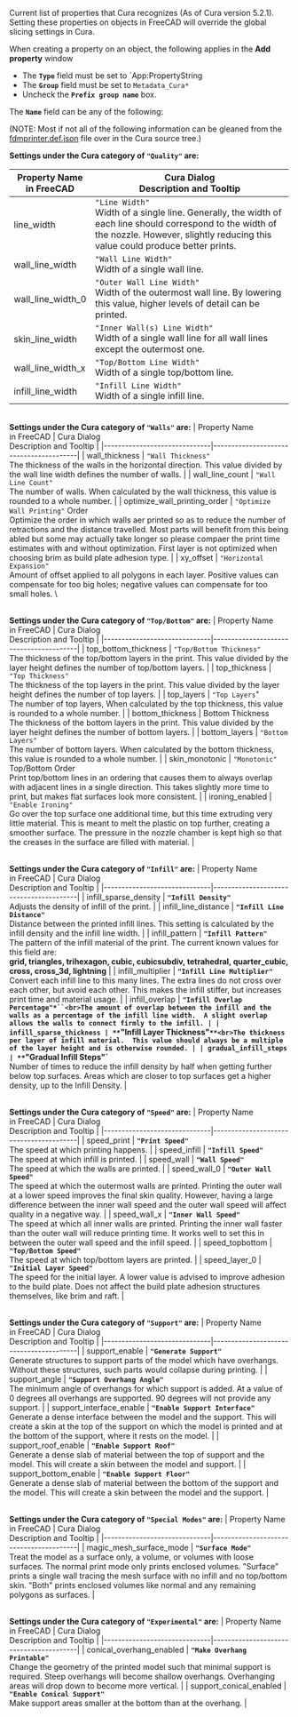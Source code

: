
Current list of properties that Cura recognizes (As of Cura version 5.2.1).  Setting these properties on objects in FreeCAD will override the global slicing settings in Cura.

When creating a property on an object, the following applies in the **Add property** window
* The **`Type`** field must be set to `App:PropertyString
* The **`Group`** field must be set to `Metadata_Cura*`
* Uncheck the **`Prefix group name`** box.
 

The **`Name`** field can be any of the following:

(NOTE: Most if not all of the following information can be gleaned from the [fdmprinter.def.json](https://github.com/Ultimaker/Cura/blob/main/resources/definitions/fdmprinter.def.json) file over in the Cura source tree.)

<b>Settings under the Cura category of **`"Quality"`** are:</b>

| Property Name<br> in FreeCAD | Cura Dialog<br>Description and Tooltip |
|------------------------------|----------------------------------------|
|line_width             | `"Line Width"`              <br> Width of a single line. Generally, the width of each line should correspond to the width of the nozzle. However, slightly reducing this value could produce better prints.|
| wall_line_width       |`"Wall Line Width"`          <br> Width of a single wall line.|
| wall_line_width_0     | `"Outer Wall Line Width"`   <br> Width of the outermost wall line. By lowering this value, higher levels of detail can be printed.|
| skin_line_width       | `"Inner Wall(s) Line Width"`<br> Width of a single wall line for all wall lines except the outermost one.|
| wall_line_width_x     | `"Top/Bottom Line Width"`   <br> Width of a single top/bottom line.
| infill_line_width     | `"Infill Line Width"`       <br> Width of a single infill line. |

<br><b>Settings under the Cura category of **`"Walls"`** are:</b>
| Property Name<br> in FreeCAD | Cura Dialog<br>Description and Tooltip |
|------------------------------|----------------------------------------|
| wall_thickness               | `"Wall Thickness"`<br>The thickness of the walls in the horizontal direction. This value divided by the wall line width defines the number of walls. |
| wall_line_count              | `"Wall Line Count"`<br>The number of walls. When calculated by the wall thickness, this value is rounded to a whole number. |
| optimize_wall_printing_order | `"Optimize Wall Printing"` Order<br>Optimize the order in which walls aer printed so as to reduce the number of retractions and the distance travelled. Most parts will benefit from this being abled but some may actually take longer so please compaer the print time estimates with and without optimization.  First layer is not optimized when choosing brim as build plate adhesion type. |
| xy_offset                    | `"Horizontal Expansion"`<br>Amount of offset applied to all polygons in each layer. Positive values can compensate for too big holes; negative values can compensate for too small holes. \

<br><b>Settings under the Cura category of **`"Top/Bottom"`** are:</b>
| Property Name<br> in FreeCAD | Cura Dialog<br>Description and Tooltip |
|------------------------------|----------------------------------------|
| top_bottom_thickness   | `"Top/Bottom Thickness"`<br>The thickness of the top/bottom layers in the print. This value divided by the layer height defines the number of top/bottom layers. |
| top_thickness          | `"Top Thickness"`<br>The thickness of the top layers in the print. This value divided by the layer height defines the number of top layers. |
| top_layers             | `"Top Layers`"<br>The number of top layers, When calculated by the top thickness, this value is rounded to a whole number. |
| bottom_thickness       | Bottom Thickness<br>The thickness of the bottom layers in the print.  This value divided by the layer height defines the number of bottom layers. |
| bottom_layers          | `"Bottom Layers"`<br>The number of bottom layers. When calculated by the bottom thickness, this value is rounded to a whole number. |
| skin_monotonic         | `"Monotonic"` Top/Bottom Order<br>Print top/bottom lines in an ordering that causes them to always overlap with adjacent lines in a single direction. This takes slightly more time to print, but makes flat surfaces look more consistent. |
| ironing_enabled        | `"Enable Ironing"`<br>Go over the top surface one additional time, but this time extruding very little material. This is meant to melt the plastic on top further, creating a smoother surface. The pressure in the nozzle chamber is kept high so that the creases in the surface are filled with material. |

<br><b>Settings under the Cura category of **`"Infill"`** are:</b>
| Property Name<br> in FreeCAD | Cura Dialog<br>Description and Tooltip |
|------------------------------|----------------------------------------|
| infill_sparse_density   | **`"Infill Density"`**<br>Adjusts the density of infill of the print. |
| infill_line_distance    | **`"Infill Line Distance"`**<br>Distance between the printed infill lines. This setting is calculated by the infill density and the infill line width. |
| infill_pattern          | **`"Infill Pattern"`**<br>The pattern of the infill material of the print. The current known values for this field are:<br><b>grid, triangles, trihexagon, cubic, cubicsubdiv, tetrahedral, quarter_cubic, cross, cross_3d, lightning</b> |
| infill_multiplier       | **`"Infill Line Multiplier"`**<br>Convert each infill line to this many lines.  The extra lines do not cross over each other, but avoid each other.   This makes the infill stiffer, but increases print time and material usage. |
| infill_overlap          | **`"Infill Overlap Percentage"*``<br>The amount of overlap between the infill and the walls as a percentage of the infill line width.  A slight overlap allows the walls to connect firmly to the infill. |
| infill_sparse_thickness | **`"Infill Layer Thickness"`**<br>The thickness per layer of infill material.  This value should always be a multiple of the layer height and is otherwise rounded. |
| gradual_infill_steps    | **`"Gradual Infill Steps"`**<br>Number of times to reduce the infill density by half when getting further below top surfaces. Areas which are closer to top surfaces get a higher density, up to the Infill Density. |

<br><b>Settings under the Cura category of **`"Speed"`** are:</b>
| Property Name<br> in FreeCAD | Cura Dialog<br>Description and Tooltip |
|------------------------------|----------------------------------------|
| speed_print     | **`"Print Speed"`**<br>The speed at which printing happens. |
| speed_infill    | **`"Infill Speed"`**<br>The speed at which infill is printed. |
| speed_wall      | **`"Wall Speed"`**<br>The speed at which the walls are printed. |
| speed_wall_0    | **`"Outer Wall Speed"`**<br>The speed at which the outermost walls are printed.  Printing the outer wall at a lower speed improves the final skin quality.  However, having a large difference between the inner wall speed and the outer wall speed will affect quality in a negative way. |
| speed_wall_x    | **`"Inner Wall Speed"`**<br>The speed at which all inner walls are printed.  Printing the inner wall faster than the outer wall will reduce printing time.  It works well to set this in between the outer wall speed and the infill speed. |
| speed_topbottom | **`"Top/Bottom Speed"`**<br>The speed at which top/bottom layers are printed. |
| speed_layer_0   | **`"Initial Layer Speed"`**<br>The speed for the initial layer. A lower value is advised to improve adhesion to the build plate. Does not affect the build plate adhesion structures themselves, like brim and raft. |

<br><b>Settings under the Cura category of **`"Support"`** are:</b>
| Property Name<br> in FreeCAD | Cura Dialog<br>Description and Tooltip |
|------------------------------|----------------------------------------|
| support_enable           | **`"Generate Support"`**<br>Generate structures to support parts of the model which have overhangs.  Without these structures, such parts would collapse during printing. |
| support_angle            | **`"Support Overhang Angle"`**<br>The minimum angle of overhangs for which support is added. At a value of 0 degrees all overhangs are supported.  90 degrees will not provide any support. |
| support_interface_enable | **`"Enable Support Interface"`**<br>Generate a dense interface between the model and the support. This will create a skin at the top of the support on which the model is printed and at the bottom of the support, where it rests on the model. |
| support_roof_enable      | **`"Enable Support Roof"`**<br>Generate a dense slab of material between the top of support and the model.  This will create a skin between the model and support. |
| support_bottom_enable    | **`"Enable Support Floor"`**<br>Generate a dense slab of material between the bottom of the support and the model.  This will create a skin between the model and the support. |

<br><b>Settings under the Cura category of **`"Special Modes"`** are:</b>
| Property Name<br> in FreeCAD | Cura Dialog<br>Description and Tooltip |
|------------------------------|----------------------------------------|
| magic_mesh_surface_mode | **`"Surface Mode"`**<br>Treat the model as a surface only, a volume, or volumes with loose surfaces.  The normal print mode only prints enclosed volumes.  "Surface" prints a single wall tracing the mesh surface with no infill and no top/bottom skin.  "Both" prints enclosed volumes like normal and any remaining polygons as surfaces. |

<br><b>Settings under the Cura category of **`"Experimental"`** are:</b>
| Property Name<br> in FreeCAD | Cura Dialog<br>Description and Tooltip |
|------------------------------|----------------------------------------|
| conical_overhang_enabled    | **`"Make Overhang Printable"`**<br>Change the geometry of the printed model such that minimal support is required.  Steep overhangs will become shallow overhangs.  Overhanging areas will drop down to become more vertical. |
| support_conical_enabled     | **`"Enable Conical Support"`**<br>Make support areas smaller at the bottom than at the overhang. |
